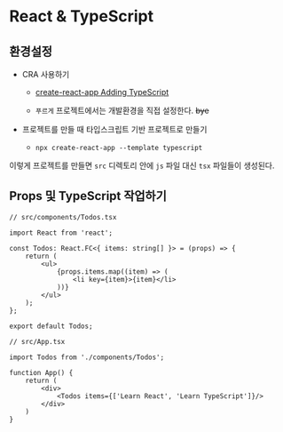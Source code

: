 # React & TypeScript



## 환경설정

- CRA 사용하기

  - [create-react-app Adding TypeScript](https://create-react-app.dev/docs/adding-typescript/)

  - `푸르게` 프로젝트에서는 개발환경을 직접 설정한다. ~~bye~~

- 프로젝트를 만들 때 타입스크립트 기반 프로젝트로 만들기
  - `npx create-react-app --template typescript`



이렇게 프로젝트를 만들면 `src` 디렉토리 안에 `js` 파일 대신 `tsx` 파일들이 생성된다.



## Props 및 TypeScript 작업하기

```tsx
// src/components/Todos.tsx

import React from 'react';

const Todos: React.FC<{ items: string[] }> = (props) => {
    return (
    	<ul>
        	{props.items.map((item) => (
            	<li key={item}>{item}</li>
            ))}
        </ul>
    );
};

export default Todos;
```



```tsx
// src/App.tsx

import Todos from './components/Todos';

function App() {
    return (
    	<div>
        	<Todos items={['Learn React', 'Learn TypeScript']}/>
        </div>
    )
}
```

